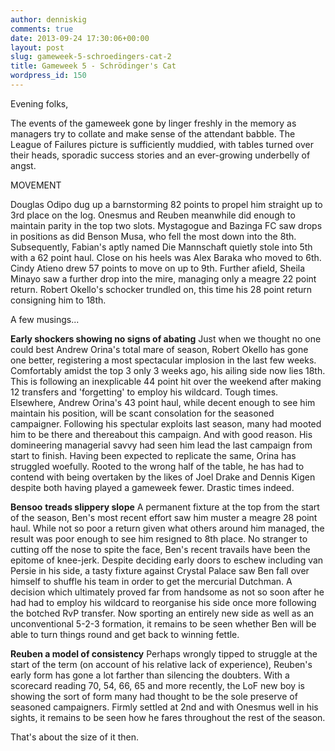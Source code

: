 ```yaml
---
author: denniskig
comments: true
date: 2013-09-24 17:30:06+00:00
layout: post
slug: gameweek-5-schroedingers-cat-2
title: Gameweek 5 - Schrödinger's Cat
wordpress_id: 150
---
```


Evening folks,

The events of the gameweek gone by linger freshly in the memory as managers try to collate and make sense of the attendant babble. The League of Failures picture is sufficiently muddied, with tables turned over their heads, sporadic success stories and an ever-growing underbelly of angst. 

MOVEMENT

Douglas Odipo dug up a barnstorming 82 points to propel him straight up to 3rd place on the log. Onesmus and Reuben meanwhile did enough to maintain parity in the top two slots. Mystagogue and Bazinga FC saw drops in positions as did Benson Musa, who fell the most down into the 8th. Subsequently, Fabian's aptly named Die Mannschaft quietly stole into 5th with a 62 point haul. Close on his heels was Alex Baraka who moved to 6th. Cindy Atieno drew 57 points to move on up to 9th. Further afield, Sheila Minayo saw a further drop into the mire, managing only a meagre 22 point return. Robert Okello's schocker trundled on, this time his 28 point return consigning him to 18th. 

A few musings... 

**Early shockers showing no signs of abating**
Just when we thought no one could best Andrew Orina's total mare of season, Robert Okello has gone one better, registering a most spectacular implosion in the last few weeks. Comfortably amidst the top 3 only 3 weeks ago, his ailing side now lies 18th. This is following an inexplicable 44 point hit over the weekend after making 12 transfers and 'forgetting' to employ his wildcard. Tough times. Elsewhere, Andrew Orina's 43 point haul, while decent enough to see him maintain his position, will be scant consolation for the seasoned campaigner. Following his spectular exploits last season, many had mooted him to be there and thereabout this campaign. And with good reason. His domineering managerial savvy had seen him lead the last campaign from start to finish. Having been expected to replicate the same, Orina has struggled woefully. Rooted to the wrong half of the table, he has had to contend with being overtaken by the likes of Joel Drake and Dennis Kigen despite both having played a gameweek fewer. Drastic times indeed.

**Bensoo** **treads slippery slope**
A permanent fixture at the top from the start of the season, Ben's most recent effort saw him muster a meagre 28 point haul. While not so poor a return given what others around him managed, the result was poor enough to see him resigned to 8th place. No stranger to cutting off the nose to spite the face, Ben's recent travails have been the epitome of knee-jerk. Despite deciding early doors to eschew including van Persie in his side, a tasty fixture against Crystal Palace saw Ben fall over himself to shuffle his team in order to get the mercurial Dutchman. A decision which ultimately proved far from handsome as not so soon after he had had to employ his wildcard to reorganise his side once more following the botched RvP transfer. Now sporting an entirely new side as well as an unconventional 5-2-3 formation, it remains to be seen whether Ben will be able to turn things round and get back to winning fettle.

**Reuben a model of consistency**
Perhaps wrongly tipped to struggle at the start of the term (on account of his relative lack of experience), Reuben's early form has gone a lot farther than silencing the doubters. With a scorecard reading 70, 54, 66, 65 and more recently, the LoF new boy is showing the sort of form many had thought to be the sole preserve of seasoned campaigners. Firmly settled at 2nd and with Onesmus well in his sights, it remains to be seen how he fares throughout the rest of the season.

That's about the size of it then.


